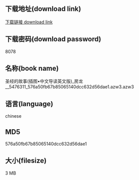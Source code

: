 ## 下载地址(download link)
[下载链接 download link](https://voluble-croquembouche-d321dc.netlify.app/?s=%E5%9C%A3%E7%BB%8F%E7%9A%84%E6%95%85%E4%BA%8B%28%E6%8F%92%E5%9B%BE%E2%80%A2%E4%B8%AD%E6%96%87%E5%AF%BC%E8%AF%BB%E8%8B%B1%E6%96%87%E7%89%88%29_%E6%88%BF%E9%BE%99__5476311_576a50fb67b85065140dcc632d56dae1.azw3)

## 下载密码(download password)
8078

## 名称(book name)
圣经的故事(插图•中文导读英文版)_房龙__5476311_576a50fb67b85065140dcc632d56dae1.azw3.azw3

## 语言(language)
chinese

## MD5
576a50fb67b85065140dcc632d56dae1

## 大小(filesize)
3 MB
